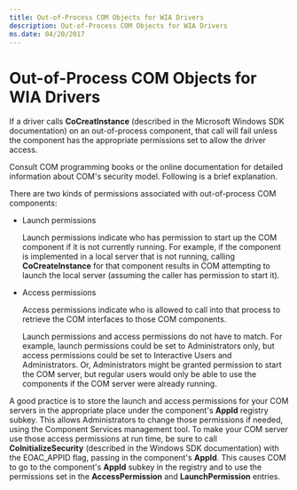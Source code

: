 ```yaml
---
title: Out-of-Process COM Objects for WIA Drivers
description: Out-of-Process COM Objects for WIA Drivers
ms.date: 04/20/2017
---
```


# Out-of-Process COM Objects for WIA Drivers





If a driver calls **CoCreatInstance** (described in the Microsoft Windows SDK documentation) on an out-of-process component, that call will fail unless the component has the appropriate permissions set to allow the driver access.

Consult COM programming books or the online documentation for detailed information about COM's security model. Following is a brief explanation.

There are two kinds of permissions associated with out-of-process COM components:

-   Launch permissions

    Launch permissions indicate who has permission to start up the COM component if it is not currently running. For example, if the component is implemented in a local server that is not running, calling **CoCreateInstance** for that component results in COM attempting to launch the local server (assuming the caller has permission to start it).

-   Access permissions

    Access permissions indicate who is allowed to call into that process to retrieve the COM interfaces to those COM components.

    Launch permissions and access permissions do not have to match. For example, launch permissions could be set to Administrators only, but access permissions could be set to Interactive Users and Administrators. Or, Administrators might be granted permission to start the COM server, but regular users would only be able to use the components if the COM server were already running.

A good practice is to store the launch and access permissions for your COM servers in the appropriate place under the component's **AppId** registry subkey. This allows Administrators to change those permissions if needed, using the Component Services management tool. To make your COM server use those access permissions at run time, be sure to call **CoInitializeSecurity** (described in the Windows SDK documentation) with the EOAC\_APPID flag, passing in the component's **AppId**. This causes COM to go to the component's **AppId** subkey in the registry and to use the permissions set in the **AccessPermission** and **LaunchPermission** entries.

 

 





